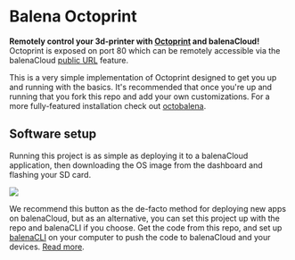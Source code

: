 # Balena Octoprint
**Remotely control your 3d-printer with [Octoprint](https://github.com/foosel/OctoPrint) and balenaCloud!** Octoprint is exposed on port 80 which can be remotely accessible via the balenaCloud [public URL](https://www.balena.io/docs/learn/develop/runtime/#public-device-urls) feature.

This is a very simple implementation of Octoprint designed to get you up and running with the basics. It's recommended that once you're up and running that you fork this repo and add your own customizations. For a more fully-featured installation check out [octobalena](https://github.com/MatthewCroughan/octobalena).


## Software setup

Running this project is as simple as deploying it to a balenaCloud application, then downloading the OS image from the dashboard and flashing your SD card.

[![](https://balena.io/deploy.png)](https://dashboard.balena-cloud.com/deploy)

We recommend this button as the de-facto method for deploying new apps on balenaCloud, but as an alternative, you can set this project up with the repo and balenaCLI if you choose. Get the code from this repo, and set up [balenaCLI](https://github.com/balena-io/balena-cli) on your computer to push the code to balenaCloud and your devices. [Read more](https://www.balena.io/docs/learn/deploy/deployment/).

